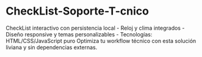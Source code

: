 # CheckList-Soporte-T-cnico
CheckList interactivo con persistencia local   - Reloj y clima integrados   - Diseño responsive y temas personalizables   - Tecnologías: HTML/CSS/JavaScript puro    Optimiza tu workflow técnico con esta solución liviana y sin dependencias externas.
